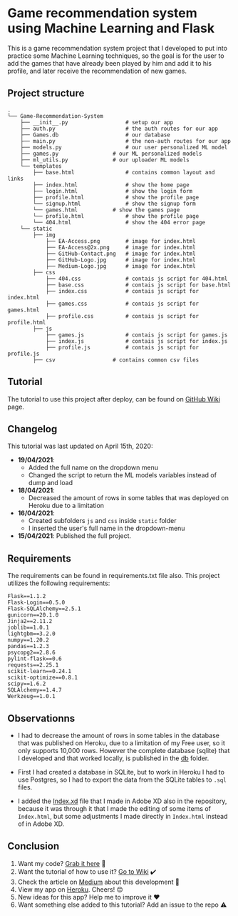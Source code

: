 # Game recommendation system using Machine Learning and Flask

This is a game recommendation system project that I developed to put into practice some Machine Learning techniques, so the goal is for the user to add the games that have already been played by him and add it to his profile, and later receive the recommendation of new games.

## Project structure
    .
    └── Game-Recommendation-System
        ├── __init__.py                  # setup our app
        ├── auth.py                      # the auth routes for our app
        ├── Games.db                     # our database
        ├── main.py                      # the non-auth routes for our app
        ├── models.py                    # our user personalized ML model
        ├──	games.py	             # our ML personalized models
        ├──	ml_utils.py	             # our uploader ML models
        └── templates
            ├── base.html                # contains common layout and links
            ├── index.html               # show the home page
            ├── login.html               # show the login form
            ├── profile.html             # show the profile page
            └── signup.html              # show the signup form
            └── games.html    	     # show the games page
            └── profile.html             # show the profile page
            └── 404.html                 # show the 404 error page
        └── static
            ├── img
                ├── EA-Access.png        # image for index.html
                ├── EA-Access@2x.png     # image for index.html
                ├── GitHub-Contact.png   # image for index.html
                ├── GitHub-Logo.jpg      # image for index.html
                ├── Medium-Logo.jpg      # image for index.html
            ├── css
                ├── 404.css              # contais js script for 404.html
                ├── base.css             # contais js script for base.html
                ├── index.css            # contais js script for index.html
                ├── games.css            # contais js script for games.html
                ├── profile.css          # contais js script for profile.html
            ├── js
                ├── games.js             # contais js script for games.js
                ├── index.js             # contais js script for index.js
                ├── profile.js           # contais js script for profile.js
            ├── csv       		     # contains common csv files
    
    

## Tutorial

The tutorial to use this project after deploy, can be found on [GitHub Wiki](https://github.com/guimatheus92/Game-Recommendation-System/wiki/Tutorial-on-how-to-get-a-recommendation "GitHub Wiki") page.

## Changelog

This tutorial was last updated on April 15th, 2020:

- **19/04/2021**:
	- Added the full name on the dropdown menu
	- Changed the script to return the ML models variables instead of dump and load
- **18/04/2021**:
	- Decreased the amount of rows in some tables that was deployed on Heroku due to a limitation
- **16/04/2021**:
	- Created subfolders `js` and `css` inside `static` folder
	- I inserted the user's full name in the dropdown-menu
- **15/04/2021**: Published the full project.

## Requirements

The requirements can be found in requirements.txt file also.
This project utilizes the following requirements:

    Flask==1.1.2
    Flask-Login==0.5.0
    Flask-SQLAlchemy==2.5.1
    gunicorn==20.1.0
    Jinja2==2.11.2
    joblib==1.0.1
    lightgbm==3.2.0
    numpy==1.20.2
    pandas==1.2.3
    psycopg2==2.8.6
    pylint-flask==0.6
    requests==2.25.1
    scikit-learn==0.24.1
    scikit-optimize==0.8.1
    scipy==1.6.2
    SQLAlchemy==1.4.7
    Werkzeug==1.0.1

## Observationns

- I had to decrease the amount of rows in some tables in the database that was published on Heroku, due to a limitation of my Free user, so it only supports 10,000 rows. However the complete database (sqlite) that I developed and that worked locally, is published in the [db](https://github.com/guimatheus92/Game-Recommendation-System/tree/main/db "db") folder.

- First I had created a database in SQLite, but to work in Heroku I had to use Postgres, so I had to export the data from the SQLite tables to `.sql` files.

- I added the [Index.xd](https://github.com/guimatheus92/Game-Recommendation-System/tree/main/static "Index.xd") file that I made in Adobe XD also in the repository, because it was through it that I made the editing of some items of `Index.html`, but some adjustments I made directly in `Index.html` instead of in Adobe XD.

## Conclusion

1. Want my code? [Grab it here](http://https://github.com/guimatheus92/Game-Recommendation-System "Grab it here") 📎
2. Want the tutorial of how to use it? [Go to Wiki](https://github.com/guimatheus92/Game-Recommendation-System/wiki/Tutorial-on-how-to-get-a-recommendation "Go to here") ✔️
3. Check the article on [Medium](https://guimatheus92.medium.com/game-recommendation-system-using-machine-learning-and-flask-e0c2a3e0305b "Medium") about this development 📌
4. View my app on [Heroku](https://recommendation-game-system.herokuapp.com/ "Heroku"). Cheers! 😊
5. New ideas for this app? Help me to improve it ❤️
6. Want something else added to this tutorial? Add an issue to the repo ⚠️
